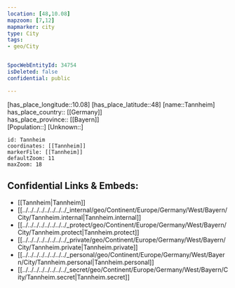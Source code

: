 ```yaml
---
location: [48,10.08] 
mapzoom: [7,12] 
mapmarker: city 
type: City
tags:
- geo/City


SpocWebEntityId: 34754
isDeleted: false
confidential: public

---
```

[has_place_longitude::10.08] 
[has_place_latitude::48] 
[name::Tannheim] 
has_place_country:: [[Germany]]  
has_place_province:: [[Bayern]]  
[Population::] 
[Unknown::] 


```leaflet
id: Tannheim
coordinates: [[Tannheim]] 
markerFile: [[Tannheim]] 
defaultZoom: 11 
maxZoom: 18
```


## Confidential Links & Embeds: 
- [[Tannheim|Tannheim]]  
- [[../../../../../../../../_internal/geo/Continent/Europe/Germany/West/Bayern/City/Tannheim.internal|Tannheim.internal]] 
- [[../../../../../../../../_protect/geo/Continent/Europe/Germany/West/Bayern/City/Tannheim.protect|Tannheim.protect]] 
- [[../../../../../../../../_private/geo/Continent/Europe/Germany/West/Bayern/City/Tannheim.private|Tannheim.private]] 
- [[../../../../../../../../_personal/geo/Continent/Europe/Germany/West/Bayern/City/Tannheim.personal|Tannheim.personal]] 
- [[../../../../../../../../_secret/geo/Continent/Europe/Germany/West/Bayern/City/Tannheim.secret|Tannheim.secret]] 
